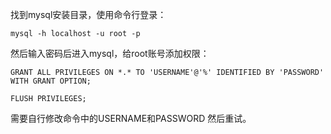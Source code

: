找到mysql安装目录，使用命令行登录：
```
mysql -h localhost -u root -p
```
然后输入密码后进入mysql，给root账号添加权限：
```
GRANT ALL PRIVILEGES ON *.* TO 'USERNAME'@'%' IDENTIFIED BY 'PASSWORD' WITH GRANT OPTION;

FLUSH PRIVILEGES; 
```
需要自行修改命令中的USERNAME和PASSWORD
然后重试。